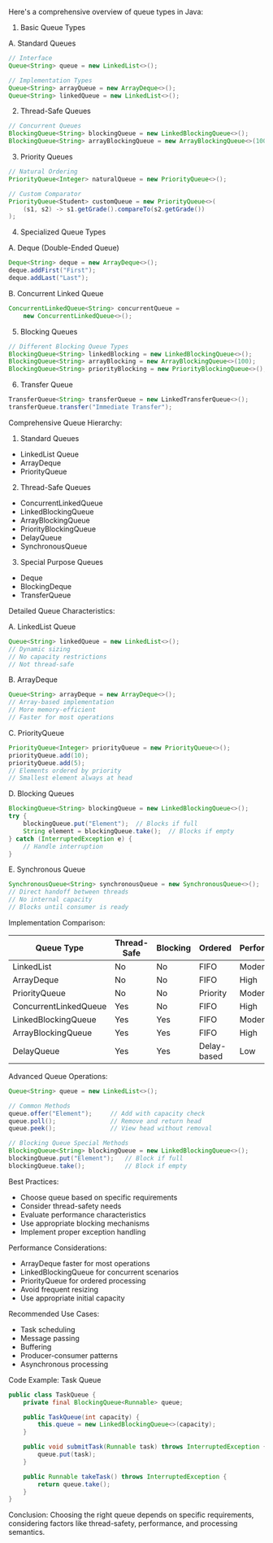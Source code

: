 Here's a comprehensive overview of queue types in Java:

1. Basic Queue Types

A. Standard Queues
```java
// Interface
Queue<String> queue = new LinkedList<>();

// Implementation Types
Queue<String> arrayQueue = new ArrayDeque<>();
Queue<String> linkedQueue = new LinkedList<>();
```

2. Thread-Safe Queues
```java
// Concurrent Queues
BlockingQueue<String> blockingQueue = new LinkedBlockingQueue<>();
BlockingQueue<String> arrayBlockingQueue = new ArrayBlockingQueue<>(100);
```

3. Priority Queues
```java
// Natural Ordering
PriorityQueue<Integer> naturalQueue = new PriorityQueue<>();

// Custom Comparator
PriorityQueue<Student> customQueue = new PriorityQueue<>(
    (s1, s2) -> s1.getGrade().compareTo(s2.getGrade())
);
```

4. Specialized Queue Types

A. Deque (Double-Ended Queue)
```java
Deque<String> deque = new ArrayDeque<>();
deque.addFirst("First");
deque.addLast("Last");
```

B. Concurrent Linked Queue
```java
ConcurrentLinkedQueue<String> concurrentQueue = 
    new ConcurrentLinkedQueue<>();
```

5. Blocking Queues
```java
// Different Blocking Queue Types
BlockingQueue<String> linkedBlocking = new LinkedBlockingQueue<>();
BlockingQueue<String> arrayBlocking = new ArrayBlockingQueue<>(100);
BlockingQueue<String> priorityBlocking = new PriorityBlockingQueue<>();
```

6. Transfer Queue
```java
TransferQueue<String> transferQueue = new LinkedTransferQueue<>();
transferQueue.transfer("Immediate Transfer");
```

Comprehensive Queue Hierarchy:

1. Standard Queues
- LinkedList Queue
- ArrayDeque
- PriorityQueue

2. Thread-Safe Queues
- ConcurrentLinkedQueue
- LinkedBlockingQueue
- ArrayBlockingQueue
- PriorityBlockingQueue
- DelayQueue
- SynchronousQueue

3. Special Purpose Queues
- Deque
- BlockingDeque
- TransferQueue

Detailed Queue Characteristics:

A. LinkedList Queue
```java
Queue<String> linkedQueue = new LinkedList<>();
// Dynamic sizing
// No capacity restrictions
// Not thread-safe
```

B. ArrayDeque
```java
Queue<String> arrayDeque = new ArrayDeque<>();
// Array-based implementation
// More memory-efficient
// Faster for most operations
```

C. PriorityQueue
```java
PriorityQueue<Integer> priorityQueue = new PriorityQueue<>();
priorityQueue.add(10);
priorityQueue.add(5);
// Elements ordered by priority
// Smallest element always at head
```

D. Blocking Queues
```java
BlockingQueue<String> blockingQueue = new LinkedBlockingQueue<>();
try {
    blockingQueue.put("Element");  // Blocks if full
    String element = blockingQueue.take();  // Blocks if empty
} catch (InterruptedException e) {
    // Handle interruption
}
```

E. Synchronous Queue
```java
SynchronousQueue<String> synchronousQueue = new SynchronousQueue<>();
// Direct handoff between threads
// No internal capacity
// Blocks until consumer is ready
```

Implementation Comparison:

| Queue Type | Thread-Safe | Blocking | Ordered | Performance |
|-----------|-------------|----------|---------|-------------|
| LinkedList | No | No | FIFO | Moderate |
| ArrayDeque | No | No | FIFO | High |
| PriorityQueue | No | No | Priority | Moderate |
| ConcurrentLinkedQueue | Yes | No | FIFO | High |
| LinkedBlockingQueue | Yes | Yes | FIFO | Moderate |
| ArrayBlockingQueue | Yes | Yes | FIFO | High |
| DelayQueue | Yes | Yes | Delay-based | Low |

Advanced Queue Operations:

```java
Queue<String> queue = new LinkedList<>();

// Common Methods
queue.offer("Element");     // Add with capacity check
queue.poll();               // Remove and return head
queue.peek();               // View head without removal

// Blocking Queue Special Methods
BlockingQueue<String> blockingQueue = new LinkedBlockingQueue<>();
blockingQueue.put("Element");   // Block if full
blockingQueue.take();           // Block if empty
```

Best Practices:
- Choose queue based on specific requirements
- Consider thread-safety needs
- Evaluate performance characteristics
- Use appropriate blocking mechanisms
- Implement proper exception handling

Performance Considerations:
- ArrayDeque faster for most operations
- LinkedBlockingQueue for concurrent scenarios
- PriorityQueue for ordered processing
- Avoid frequent resizing
- Use appropriate initial capacity

Recommended Use Cases:
- Task scheduling
- Message passing
- Buffering
- Producer-consumer patterns
- Asynchronous processing

Code Example: Task Queue
```java
public class TaskQueue {
    private final BlockingQueue<Runnable> queue;

    public TaskQueue(int capacity) {
        this.queue = new LinkedBlockingQueue<>(capacity);
    }

    public void submitTask(Runnable task) throws InterruptedException {
        queue.put(task);
    }

    public Runnable takeTask() throws InterruptedException {
        return queue.take();
    }
}
```

Conclusion:
Choosing the right queue depends on specific requirements, considering factors like thread-safety, performance, and processing semantics.